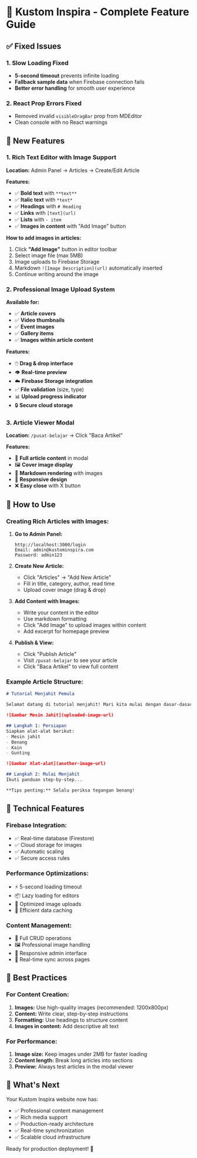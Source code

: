 # 🎯 Kustom Inspira - Complete Feature Guide

## ✅ Fixed Issues

### 1. **Slow Loading Fixed**
- **5-second timeout** prevents infinite loading
- **Fallback sample data** when Firebase connection fails
- **Better error handling** for smooth user experience

### 2. **React Prop Errors Fixed**
- Removed invalid `visibleDragBar` prop from MDEditor
- Clean console with no React warnings

## 🚀 New Features

### 1. **Rich Text Editor with Image Support**
**Location:** Admin Panel → Articles → Create/Edit Article

**Features:**
- ✅ **Bold text** with `**text**`
- ✅ **Italic text** with `*text*`
- ✅ **Headings** with `# Heading`
- ✅ **Links** with `[text](url)`
- ✅ **Lists** with `- item`
- ✅ **Images in content** with "Add Image" button

**How to add images in articles:**
1. Click **"Add Image"** button in editor toolbar
2. Select image file (max 5MB)
3. Image uploads to Firebase Storage
4. Markdown `![Image Description](url)` automatically inserted
5. Continue writing around the image

### 2. **Professional Image Upload System**
**Available for:**
- ✅ **Article covers**
- ✅ **Video thumbnails** 
- ✅ **Event images**
- ✅ **Gallery items**
- ✅ **Images within article content**

**Features:**
- 🖱️ **Drag & drop interface**
- 👁️ **Real-time preview**
- ☁️ **Firebase Storage integration**
- ✅ **File validation** (size, type)
- 📊 **Upload progress indicator**
- 🔒 **Secure cloud storage**

### 3. **Article Viewer Modal**
**Location:** `/pusat-belajar` → Click "Baca Artikel"

**Features:**
- 📖 **Full article content** in modal
- 🖼️ **Cover image display**
- 📝 **Markdown rendering** with images
- 📱 **Responsive design**
- ❌ **Easy close** with X button

## 📖 How to Use

### **Creating Rich Articles with Images:**

1. **Go to Admin Panel:**
   ```
   http://localhost:3000/login
   Email: admin@kustominspira.com
   Password: admin123
   ```

2. **Create New Article:**
   - Click "Articles" → "Add New Article"
   - Fill in title, category, author, read time
   - Upload cover image (drag & drop)

3. **Add Content with Images:**
   - Write your content in the editor
   - Use markdown formatting
   - Click "Add Image" to upload images within content
   - Add excerpt for homepage preview

4. **Publish & View:**
   - Click "Publish Article"
   - Visit `/pusat-belajar` to see your article
   - Click "Baca Artikel" to view full content

### **Example Article Structure:**
```markdown
# Tutorial Menjahit Pemula

Selamat datang di tutorial menjahit! Mari kita mulai dengan dasar-dasar.

![Gambar Mesin Jahit](uploaded-image-url)

## Langkah 1: Persiapan
Siapkan alat-alat berikut:
- Mesin jahit
- Benang
- Kain
- Gunting

![Gambar Alat-alat](another-image-url)

## Langkah 2: Mulai Menjahit
Ikuti panduan step-by-step...

**Tips penting:** Selalu periksa tegangan benang!
```

## 🔧 Technical Features

### **Firebase Integration:**
- ✅ Real-time database (Firestore)
- ✅ Cloud storage for images
- ✅ Automatic scaling
- ✅ Secure access rules

### **Performance Optimizations:**
- ⚡ 5-second loading timeout
- 📦 Lazy loading for editors
- 🎯 Optimized image uploads
- 💾 Efficient data caching

### **Content Management:**
- 📝 Full CRUD operations
- 🖼️ Professional image handling
- 📱 Responsive admin interface
- 🔄 Real-time sync across pages

## 🎯 Best Practices

### **For Content Creation:**
1. **Images:** Use high-quality images (recommended: 1200x800px)
2. **Content:** Write clear, step-by-step instructions
3. **Formatting:** Use headings to structure content
4. **Images in content:** Add descriptive alt text

### **For Performance:**
1. **Image size:** Keep images under 2MB for faster loading
2. **Content length:** Break long articles into sections
3. **Preview:** Always test articles in the modal viewer

## 🚀 What's Next

Your Kustom Inspira website now has:
- ✅ Professional content management
- ✅ Rich media support
- ✅ Production-ready architecture
- ✅ Real-time synchronization
- ✅ Scalable cloud infrastructure

Ready for production deployment! 🎉